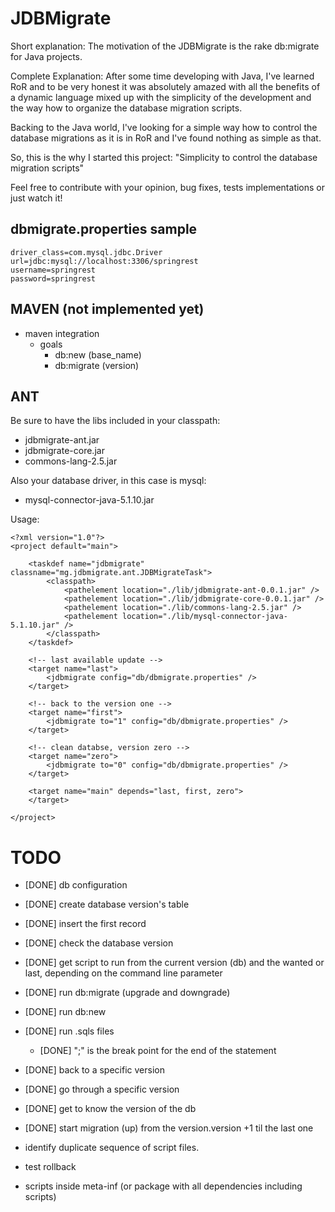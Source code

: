 JDBMigrate
==========

Short explanation: The motivation of the JDBMigrate is the rake db:migrate for Java projects.

Complete Explanation: After some time developing with Java, I've learned RoR and to be very honest it was absolutely amazed with all the benefits of a dynamic language mixed up with the simplicity of the development and the way how to organize the database migration scripts. 

Backing to the Java world, I've looking for a simple way how to control the database migrations as it is in RoR and I've found nothing as simple as that.

So, this is the why I started this project: "Simplicity to control the database migration scripts"

Feel free to contribute with your opinion, bug fixes, tests implementations or just watch it!


dbmigrate.properties sample
---------------------------

    driver_class=com.mysql.jdbc.Driver
    url=jdbc:mysql://localhost:3306/springrest
    username=springrest
    password=springrest



MAVEN (not implemented yet)
---------------------------

- maven integration
  - goals
    - db:new (base_name)
    - db:migrate (version)

ANT
---

Be sure to have the libs included in your classpath:

- jdbmigrate-ant.jar
- jdbmigrate-core.jar
- commons-lang-2.5.jar

Also your database driver, in this case is mysql:
 
- mysql-connector-java-5.1.10.jar 

Usage:

    <?xml version="1.0"?>
    <project default="main">
    
    	<taskdef name="jdbmigrate" classname="mg.jdbmigrate.ant.JDBMigrateTask">
    		<classpath>
    			<pathelement location="./lib/jdbmigrate-ant-0.0.1.jar" />
    			<pathelement location="./lib/jdbmigrate-core-0.0.1.jar" />
    			<pathelement location="./lib/commons-lang-2.5.jar" />
    			<pathelement location="./lib/mysql-connector-java-5.1.10.jar" />
    		</classpath>
    	</taskdef>
    
    	<!-- last available update -->
    	<target name="last">
    		<jdbmigrate config="db/dbmigrate.properties" />
    	</target>
    
    	<!-- back to the version one -->
    	<target name="first">
    		<jdbmigrate to="1" config="db/dbmigrate.properties" />
    	</target>
    
    	<!-- clean databse, version zero -->
    	<target name="zero">
    		<jdbmigrate to="0" config="db/dbmigrate.properties" />
    	</target>
    
    	<target name="main" depends="last, first, zero">
    	</target>
    
    </project>



TODO
====

- [DONE] db configuration
- [DONE] create database version's table
- [DONE] insert the first record
- [DONE] check the database version
- [DONE] get script to run from the current version (db) and the wanted or last, depending on the command line parameter
- [DONE] run db:migrate (upgrade and downgrade)
- [DONE] run db:new
- [DONE] run .sqls files 
  - [DONE] ";" is the break point for the end of the statement
- [DONE] back to a specific version
- [DONE] go through a specific version
- [DONE] get to know the version of the db
- [DONE] start migration (up) from the version.version +1 til the last one

- identify duplicate sequence of script files.
- test rollback
- scripts inside meta-inf (or package with all dependencies including scripts)




